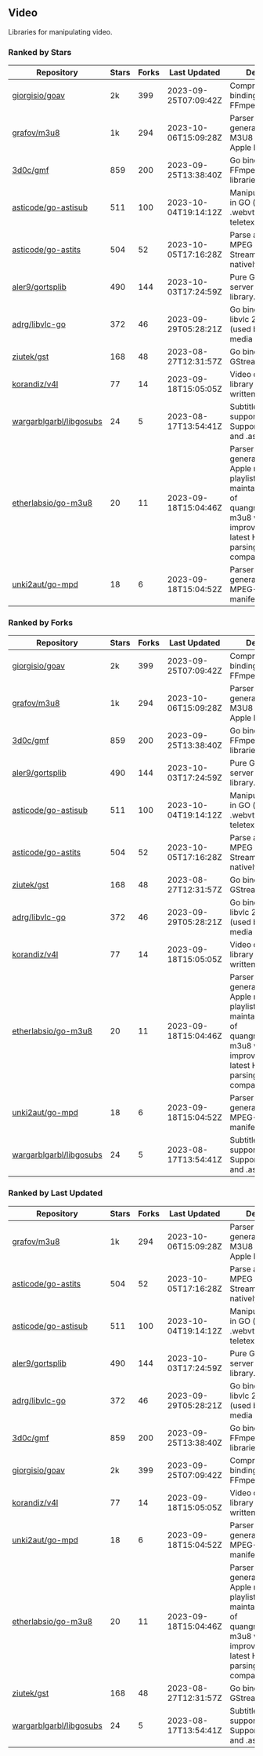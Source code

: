 ## Video

Libraries for manipulating video.

### Ranked by Stars

| Repository | Stars | Forks | Last Updated | Description | 
|------------|-------|-------|--------------|-------------|
| [giorgisio/goav](https://github.com/giorgisio/goav) | 2k | 399 | 2023-09-25T07:09:42Z |  Comprehensive Go bindings for FFmpeg. |
| [grafov/m3u8](https://github.com/grafov/m3u8) | 1k | 294 | 2023-10-06T15:09:28Z |  Parser and generator library of M3U8 playlists for Apple HLS. |
| [3d0c/gmf](https://github.com/3d0c/gmf) | 859 | 200 | 2023-09-25T13:38:40Z |  Go bindings for FFmpeg av\* libraries. |
| [asticode/go-astisub](https://github.com/asticode/go-astisub) | 511 | 100 | 2023-10-04T19:14:12Z |  Manipulate subtitles in GO (.srt, .stl, .ttml, .webvtt, .ssa/.ass, teletext, .smi, etc.). |
| [asticode/go-astits](https://github.com/asticode/go-astits) | 504 | 52 | 2023-10-05T17:16:28Z |  Parse and demux MPEG Transport Streams (.ts) natively in GO. |
| [aler9/gortsplib](https://github.com/aler9/gortsplib) | 490 | 144 | 2023-10-03T17:24:59Z |  Pure Go RTSP server and client library. |
| [adrg/libvlc-go](https://github.com/adrg/libvlc-go) | 372 | 46 | 2023-09-29T05:28:21Z |  Go bindings for libvlc 2.X/3.X/4.X (used by the VLC media player). |
| [ziutek/gst](https://github.com/ziutek/gst) | 168 | 48 | 2023-08-27T12:31:57Z |  Go bindings for GStreamer. |
| [korandiz/v4l](https://github.com/korandiz/v4l) | 77 | 14 | 2023-09-18T15:05:05Z |  Video capture library for Linux, written in Go. |
| [wargarblgarbl/libgosubs](https://github.com/wargarblgarbl/libgosubs) | 24 | 5 | 2023-08-17T13:54:41Z |  Subtitle format support for go. Supports .srt, .ttml, and .ass. |
| [etherlabsio/go-m3u8](https://github.com/etherlabsio/go-m3u8) | 20 | 11 | 2023-09-18T15:04:46Z |  Parser and generator library for Apple m3u8 playlists. Actively maintained version of quangngotan95/go-m3u8 with improvements and latest HLS playlist parsing compatibility. |
| [unki2aut/go-mpd](https://github.com/unki2aut/go-mpd) | 18 | 6 | 2023-09-18T15:04:52Z |  Parser and generator library for MPEG-DASH manifest files. |

### Ranked by Forks

| Repository | Stars | Forks | Last Updated | Description | 
|------------|-------|-------|--------------|-------------|
| [giorgisio/goav](https://github.com/giorgisio/goav) | 2k | 399 | 2023-09-25T07:09:42Z |  Comprehensive Go bindings for FFmpeg. |
| [grafov/m3u8](https://github.com/grafov/m3u8) | 1k | 294 | 2023-10-06T15:09:28Z |  Parser and generator library of M3U8 playlists for Apple HLS. |
| [3d0c/gmf](https://github.com/3d0c/gmf) | 859 | 200 | 2023-09-25T13:38:40Z |  Go bindings for FFmpeg av\* libraries. |
| [aler9/gortsplib](https://github.com/aler9/gortsplib) | 490 | 144 | 2023-10-03T17:24:59Z |  Pure Go RTSP server and client library. |
| [asticode/go-astisub](https://github.com/asticode/go-astisub) | 511 | 100 | 2023-10-04T19:14:12Z |  Manipulate subtitles in GO (.srt, .stl, .ttml, .webvtt, .ssa/.ass, teletext, .smi, etc.). |
| [asticode/go-astits](https://github.com/asticode/go-astits) | 504 | 52 | 2023-10-05T17:16:28Z |  Parse and demux MPEG Transport Streams (.ts) natively in GO. |
| [ziutek/gst](https://github.com/ziutek/gst) | 168 | 48 | 2023-08-27T12:31:57Z |  Go bindings for GStreamer. |
| [adrg/libvlc-go](https://github.com/adrg/libvlc-go) | 372 | 46 | 2023-09-29T05:28:21Z |  Go bindings for libvlc 2.X/3.X/4.X (used by the VLC media player). |
| [korandiz/v4l](https://github.com/korandiz/v4l) | 77 | 14 | 2023-09-18T15:05:05Z |  Video capture library for Linux, written in Go. |
| [etherlabsio/go-m3u8](https://github.com/etherlabsio/go-m3u8) | 20 | 11 | 2023-09-18T15:04:46Z |  Parser and generator library for Apple m3u8 playlists. Actively maintained version of quangngotan95/go-m3u8 with improvements and latest HLS playlist parsing compatibility. |
| [unki2aut/go-mpd](https://github.com/unki2aut/go-mpd) | 18 | 6 | 2023-09-18T15:04:52Z |  Parser and generator library for MPEG-DASH manifest files. |
| [wargarblgarbl/libgosubs](https://github.com/wargarblgarbl/libgosubs) | 24 | 5 | 2023-08-17T13:54:41Z |  Subtitle format support for go. Supports .srt, .ttml, and .ass. |

### Ranked by Last Updated

| Repository | Stars | Forks | Last Updated | Description | 
|------------|-------|-------|--------------|-------------|
| [grafov/m3u8](https://github.com/grafov/m3u8) | 1k | 294 | 2023-10-06T15:09:28Z |  Parser and generator library of M3U8 playlists for Apple HLS. |
| [asticode/go-astits](https://github.com/asticode/go-astits) | 504 | 52 | 2023-10-05T17:16:28Z |  Parse and demux MPEG Transport Streams (.ts) natively in GO. |
| [asticode/go-astisub](https://github.com/asticode/go-astisub) | 511 | 100 | 2023-10-04T19:14:12Z |  Manipulate subtitles in GO (.srt, .stl, .ttml, .webvtt, .ssa/.ass, teletext, .smi, etc.). |
| [aler9/gortsplib](https://github.com/aler9/gortsplib) | 490 | 144 | 2023-10-03T17:24:59Z |  Pure Go RTSP server and client library. |
| [adrg/libvlc-go](https://github.com/adrg/libvlc-go) | 372 | 46 | 2023-09-29T05:28:21Z |  Go bindings for libvlc 2.X/3.X/4.X (used by the VLC media player). |
| [3d0c/gmf](https://github.com/3d0c/gmf) | 859 | 200 | 2023-09-25T13:38:40Z |  Go bindings for FFmpeg av\* libraries. |
| [giorgisio/goav](https://github.com/giorgisio/goav) | 2k | 399 | 2023-09-25T07:09:42Z |  Comprehensive Go bindings for FFmpeg. |
| [korandiz/v4l](https://github.com/korandiz/v4l) | 77 | 14 | 2023-09-18T15:05:05Z |  Video capture library for Linux, written in Go. |
| [unki2aut/go-mpd](https://github.com/unki2aut/go-mpd) | 18 | 6 | 2023-09-18T15:04:52Z |  Parser and generator library for MPEG-DASH manifest files. |
| [etherlabsio/go-m3u8](https://github.com/etherlabsio/go-m3u8) | 20 | 11 | 2023-09-18T15:04:46Z |  Parser and generator library for Apple m3u8 playlists. Actively maintained version of quangngotan95/go-m3u8 with improvements and latest HLS playlist parsing compatibility. |
| [ziutek/gst](https://github.com/ziutek/gst) | 168 | 48 | 2023-08-27T12:31:57Z |  Go bindings for GStreamer. |
| [wargarblgarbl/libgosubs](https://github.com/wargarblgarbl/libgosubs) | 24 | 5 | 2023-08-17T13:54:41Z |  Subtitle format support for go. Supports .srt, .ttml, and .ass. |

